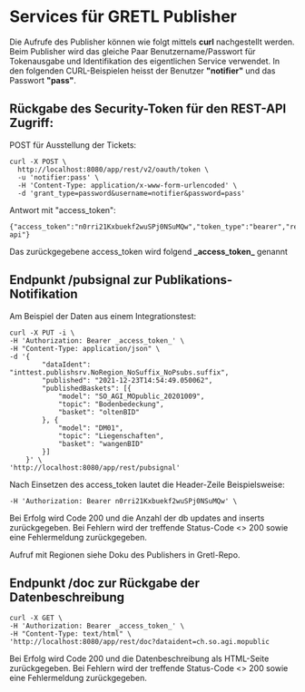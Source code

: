 # Services für GRETL Publisher

Die Aufrufe des Publisher können wie folgt mittels **curl** nachgestellt werden.
Beim Publisher wird das gleiche Paar Benutzername/Passwort für Tokenausgabe und Identifikation des eigentlichen Service verwendet. In den folgenden CURL-Beispielen heisst der Benutzer **"notifier"** und das Passwort **"pass"**.

## Rückgabe des Security-Token für den REST-API Zugriff:

POST für Ausstellung der Tickets:

    curl -X POST \
      http://localhost:8080/app/rest/v2/oauth/token \
      -u 'notifier:pass' \
      -H 'Content-Type: application/x-www-form-urlencoded' \
      -d 'grant_type=password&username=notifier&password=pass'

Antwort mit "access_token":

    {"access_token":"n0rri21Kxbuekf2wuSPj0NSuMQw","token_type":"bearer","refresh_token":"lPgeTNwWTajKE1LEva4TkpHsSk4","expires_in":43199,"scope":"rest-api"}
    
Das zurückgegebene access_token wird folgend **\_access_token\_** genannt

## Endpunkt /pubsignal zur Publikations-Notifikation

Am Beispiel der Daten aus einem Integrationstest:
    
    curl -X PUT -i \
    -H 'Authorization: Bearer _access_token_' \
    -H "Content-Type: application/json" \
    -d '{
            "dataIdent": "inttest.publishsrv.NoRegion_NoSuffix_NoPsubs.suffix",
            "published": "2021-12-23T14:54:49.050062",
            "publishedBaskets": [{
                "model": "SO_AGI_MOpublic_20201009",
                "topic": "Bodenbedeckung",
                "basket": "oltenBID"
            }, {
                "model": "DM01",
                "topic": "Liegenschaften",
                "basket": "wangenBID"
            }]
        }' \
    'http://localhost:8080/app/rest/pubsignal'
    
Nach Einsetzen des access_token lautet die Header-Zeile Beispielsweise:

    -H 'Authorization: Bearer n0rri21Kxbuekf2wuSPj0NSuMQw' \

Bei Erfolg wird Code 200 und die Anzahl der db updates and inserts zurückgegeben.
Bei Fehlern wird der treffende Status-Code <> 200 sowie eine Fehlermeldung zurückgegeben.

Aufruf mit Regionen siehe Doku des Publishers in Gretl-Repo.

## Endpunkt /doc zur Rückgabe der Datenbeschreibung

    curl -X GET \
    -H 'Authorization: Bearer _access_token_' \
    -H "Content-Type: text/html" \
    'http://localhost:8080/app/rest/doc?dataident=ch.so.agi.mopublic
    
Bei Erfolg wird Code 200 und die Datenbeschreibung als HTML-Seite zurückgegeben.
Bei Fehlern wird der treffende Status-Code <> 200 sowie eine Fehlermeldung zurückgegeben.

